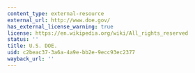 ```yaml
---
content_type: external-resource
external_url: http://www.doe.gov/
has_external_license_warning: true
license: https://en.wikipedia.org/wiki/All_rights_reserved
status: ''
title: U.S. DOE.
uid: c2beac37-3a6a-4a9e-bb2e-9ecc93ec2377
wayback_url: ''
---
```

